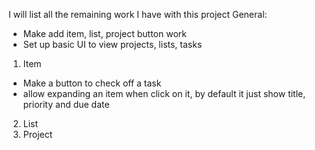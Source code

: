 I will list all the remaining work I have with this project
General: 
- Make add item, list, project button work
- Set up basic UI to view projects, lists, tasks

1. Item
- Make a button to check off a task
- allow expanding an item when click on it, by default it just show title, priority and due date
2. List
3. Project
